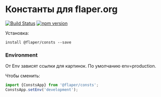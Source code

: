 # Константы для flaper.org
[![Build Status](https://travis-ci.org/flaper/consts.svg?branch=master)](https://travis-ci.org/flaper/consts) [![npm version](https://badge.fury.io/js/%40flaper%2Fconsts.svg)](https://badge.fury.io/js/%40flaper%2Fconsts)

Установка:

`install @flaper/consts --save`


### Environment
От Env зависят ссылки для картинок. 
По умолчанию env=production.

Чтобы сменить:
```js
import {ConstsApp} from '@flaper/consts';
ConstsApp.setEnv('development');
```
